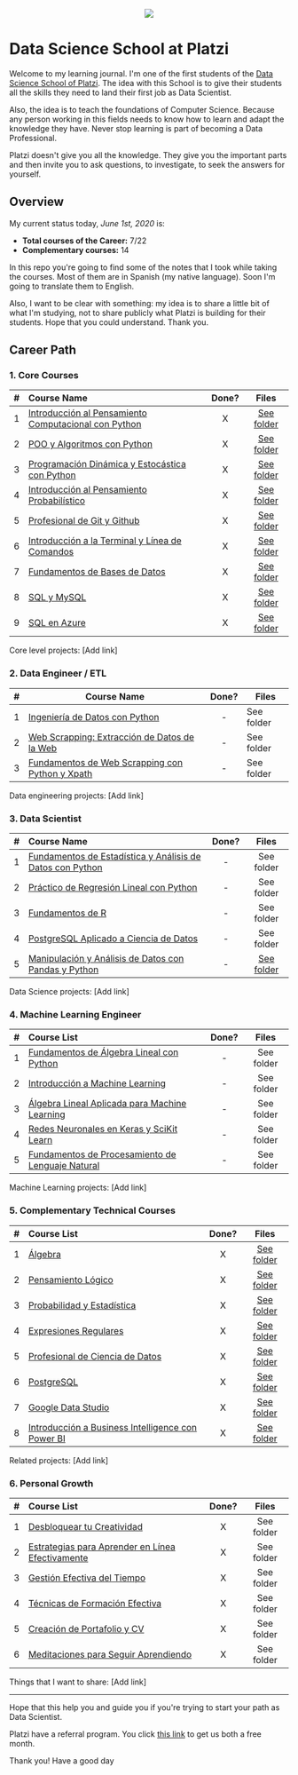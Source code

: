 <p align="center">
  <img src="https://static.platzi.com/media/learningpath/badges/1c04abcd-449e-4400-adb2-688a9f39a80b.jpg">
</p>

# Data Science School at Platzi

Welcome to my learning journal. I'm one of the first students of the [Data Science School of Platzi](https://platzi.com/datos/). The idea with this School is to give their students all the skills they need to land their first job as Data Scientist. 

Also, the idea is to teach the foundations of Computer Science. Because any person working in this fields needs to know how to learn and adapt the knowledge they have. Never stop learning is part of becoming a Data Professional.

Platzi doesn't give you all the knowledge. They give you the important parts and then invite you to ask questions, to investigate, to seek the answers for yourself. 

## Overview

My current status today,  *June 1st, 2020* is:

* **Total courses of the Career:** 7/22
* **Complementary courses:** 14

In this repo you're going to find some of the notes that I took while taking the courses. Most of them are in Spanish (my native language). Soon I'm going to translate them to English.

Also, I want to be clear with something: my idea is to share a little bit of what I'm studying, not to share publicly what Platzi is building for their students. Hope that you could understand. Thank you. 

## Career Path

### 1. Core Courses

| #    | Course Name                                                  | Done? |                            Files                             |
| ---- | :----------------------------------------------------------- | :---: | :----------------------------------------------------------: |
| 1    | [Introducción al Pensamiento Computacional con Python](https://platzi.com/cursos/python-cs/) |   X   | [See folder](https://github.com/joseluisramon/Data-Science-Platzi/tree/master/src/01-core/01-intro-pensamiento-computacional) |
| 2    | [POO y Algoritmos con Python](https://platzi.com/cursos/poo-python/) |   X   | [See folder](https://github.com/joseluisramon/Data-Science-Platzi/tree/master/src/01-core/02-poo-algoritmos) |
| 3    | [Programación Dinámica y Estocástica con Python](https://platzi.com/cursos/programacion-estocastica/) |   X   | [See folder](https://github.com/joseluisramon/Data-Science-Platzi/tree/master/src/01-core/03-programacion-dinamica) |
| 4    | [Introducción al Pensamiento Probabilístico](https://platzi.com/cursos/probabilistica/) |   X   | [See folder](https://github.com/joseluisramon/Data-Science-Platzi/tree/master/src/01-core/04-intro-pensamiento-probabilistico) |
| 5    | [Profesional de Git y Github](https://platzi.com/cursos/git-github/) |   X   | [See folder](https://github.com/joseluisramon/Data-Science-Platzi/tree/master/src/01-core/05-terminal-cmd) |
| 6    | [Introducción a la Terminal y Línea de Comandos](https://platzi.com/cursos/terminal/) |   X   | [See folder](https://github.com/joseluisramon/Data-Science-Platzi/tree/master/src/01-core/06-git-github) |
| 7    | [Fundamentos de Bases de Datos](https://platzi.com/cursos/bd/) |   X   | [See folder](https://github.com/joseluisramon/Data-Science-Platzi/tree/master/src/01-core/07-fundamentos-bases-de-datos) |
| 8    | [SQL y MySQL](https://platzi.com/cursos/sql-mysql/)          |   X   | [See folder](https://github.com/joseluisramon/Data-Science-Platzi/tree/master/src/01-core/08-curso-sql-mysql) |
| 9    | [SQL en Azure](https://platzi.com/cursos/sql-azure/)         |   X   | [See folder](https://github.com/joseluisramon/Data-Science-Platzi/tree/master/src/01-core/09-curso-sql-azure) |

Core level projects: [Add link]

### 2. Data Engineer / ETL

| #    | Course Name                                                  | Done? | Files      |
| ---- | ------------------------------------------------------------ | :---: | ---------- |
| 1    | [Ingeniería de Datos con Python](https://platzi.com/cursos/ingenieria-datos/) |   -   | See folder |
| 2    | [Web Scrapping: Extracción de Datos de la Web](https://platzi.com/cursos/webscraping/) |   -   | See folder |
| 3    | [Fundamentos de Web Scrapping con Python y Xpath](https://platzi.com/cursos/web-scraping/) |   -   | See folder |

Data engineering projects: [Add link]

### 3. Data Scientist

| #    | Course Name                                                  | Done? |                            Files                             |
| ---- | :----------------------------------------------------------- | :---: | :----------------------------------------------------------: |
| 1    | [Fundamentos de Estadística y Análisis de Datos con Python](https://platzi.com/cursos/estadistica-python/) |   -   |                          See folder                          |
| 2    | [Práctico de Regresión Lineal con Python](https://platzi.com/cursos/regresion-python/) |   -   |                          See folder                          |
| 3    | [Fundamentos de R](https://platzi.com/cursos/fundamentos-r/) |   -   |                          See folder                          |
| 4    | [PostgreSQL Aplicado a Ciencia de Datos](https://platzi.com/cursos/postgresql-datos/) |   -   |                          See folder                          |
| 5    | [Manipulación y Análisis de Datos con Pandas y Python](https://platzi.com/cursos/pandas/) |   -   | [See folder](https://github.com/joseluisramon/Data-Science-Platzi/tree/master/src/03-data-scientist/05-manipulacion-datos-pandas) |

Data Science projects: [Add link]

### 4. Machine Learning Engineer

| #    | Course List                                                  | Done? |   Files    |
| ---- | :----------------------------------------------------------- | :---: | :--------: |
| 1    | [Fundamentos de Álgebra Lineal con Python](https://platzi.com/cursos/algebra-lineal/) |   -   | See folder |
| 2    | [Introducción a Machine Learning](https://platzi.com/cursos/machine-learning/) |   -   | See folder |
| 3    | [Álgebra Lineal Aplicada para Machine Learning](https://platzi.com/cursos/algebra-ml/) |   -   | See folder |
| 4    | [Redes Neuronales en Keras y SciKit Learn](https://platzi.com/cursos/keras-neural-networks/) |   -   | See folder |
| 5    | [Fundamentos de Procesamiento de Lenguaje Natural](https://platzi.com/cursos/python-lenguaje-natural/) |   -   | See folder |

Machine Learning projects: [Add link]

### 5. Complementary Technical Courses

| #    | Course List                                                  | Done? |                            Files                             |
| ---- | :----------------------------------------------------------- | :---: | :----------------------------------------------------------: |
| 1    | [Álgebra](https://platzi.com/cursos/algebra/)                |   X   | [See folder](https://github.com/joseluisramon/Data-Science-Platzi/tree/master/src/05-complementary/01-algebra) |
| 2    | [Pensamiento Lógico](https://platzi.com/cursos/pensamiento-logico/) |   X   | [See folder](https://github.com/joseluisramon/Data-Science-Platzi/tree/master/src/05-complementary/02-pensamiento-logico) |
| 3    | [Probabilidad y Estadística](https://platzi.com/cursos/probabilidad-estadistica/) |   X   | [See folder](https://github.com/joseluisramon/Data-Science-Platzi/tree/master/src/05-complementary/03-probabilidad-estadística) |
| 4    | [Expresiones Regulares](https://platzi.com/cursos/expresiones-regulares/) |   X   | [See folder](https://github.com/joseluisramon/Data-Science-Platzi/tree/master/src/05-complementary/04-expresiones-regulares) |
| 5    | [Profesional de Ciencia de Datos](https://platzi.com/cursos/data/) |   X   | [See folder](https://github.com/joseluisramon/Data-Science-Platzi/tree/master/src/05-complementary/05-profesional-ciencia-datos) |
| 6    | [PostgreSQL](https://platzi.com/cursos/postgresql/)          |   X   | [See folder](https://github.com/joseluisramon/Data-Science-Platzi/tree/master/src/05-complementary/06-postgresql) |
| 7    | [Google Data Studio](https://platzi.com/cursos/data-studio/) |   X   | [See folder](https://github.com/joseluisramon/Data-Science-Platzi/tree/master/src/05-complementary/07-google-data-studio) |
| 8    | [Introducción a Business Intelligence con Power BI](https://platzi.com/cursos/business-intelligence/) |   X   | [See folder](https://github.com/joseluisramon/Data-Science-Platzi/tree/master/src/05-complementary/08-business-inteligence-power-bi) |

Related projects: [Add link]

### 6. Personal Growth

| #    | Course List                                                  | Done? |   Files    |
| ---- | :----------------------------------------------------------- | :---: | :--------: |
| 1    | [Desbloquear tu Creatividad](https://platzi.com/cursos/desbloquea-creatividad/) |   X   | See folder |
| 2    | [Estrategias para Aprender en Línea Efectivamente](https://platzi.com/cursos/aprender/) |   X   | See folder |
| 3    | [Gestión Efectiva del Tiempo](https://platzi.com/cursos/gestion-tiempo/) |   X   | See folder |
| 4    | [Técnicas de Formación Efectiva](https://platzi.com/cursos/formacion/) |   X   | See folder |
| 5    | [Creación de Portafolio y CV](https://platzi.com/cursos/portafolios/) |   X   | See folder |
| 6    | [Meditaciones para Seguir Aprendiendo](https://platzi.com/cursos/meditacion/) |   X   | See folder |

Things that I want to share: [Add link]

****

Hope that this help you and guide you if you're trying to start your path as Data Scientist. 

Platzi have a referral program. You click [this link](https://platzi.com/r/joseluisramon/) to get us both a free month. 

Thank you! Have a good day